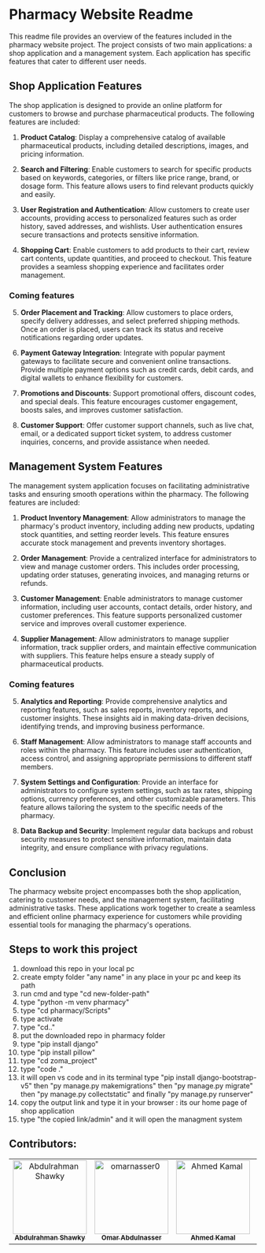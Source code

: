 # Pharmacy Website Readme

This readme file provides an overview of the features included in the pharmacy website project. The project consists of two main applications: a shop application and a management system. Each application has specific features that cater to different user needs. 

## Shop Application Features

The shop application is designed to provide an online platform for customers to browse and purchase pharmaceutical products. The following features are included:

1. **Product Catalog**: Display a comprehensive catalog of available pharmaceutical products, including detailed descriptions, images, and pricing information.

2. **Search and Filtering**: Enable customers to search for specific products based on keywords, categories, or filters like price range, brand, or dosage form. This feature allows users to find relevant products quickly and easily.

3. **User Registration and Authentication**: Allow customers to create user accounts, providing access to personalized features such as order history, saved addresses, and wishlists. User authentication ensures secure transactions and protects sensitive information.

4. **Shopping Cart**: Enable customers to add products to their cart, review cart contents, update quantities, and proceed to checkout. This feature provides a seamless shopping experience and facilitates order management.

### Coming features

5. **Order Placement and Tracking**: Allow customers to place orders, specify delivery addresses, and select preferred shipping methods. Once an order is placed, users can track its status and receive notifications regarding order updates.

6. **Payment Gateway Integration**: Integrate with popular payment gateways to facilitate secure and convenient online transactions. 
Provide multiple payment options such as credit cards, debit cards, and digital wallets to enhance flexibility for customers.


7. **Promotions and Discounts**: Support promotional offers, discount codes, and special deals. This feature encourages customer engagement, boosts sales, and improves customer satisfaction.

8. **Customer Support**: Offer customer support channels, such as live chat, email, or a dedicated support ticket system, to address customer inquiries, concerns, and provide assistance when needed.

## Management System Features

The management system application focuses on facilitating administrative tasks and ensuring smooth operations within the pharmacy. The following features are included:

1. **Product Inventory Management**: Allow administrators to manage the pharmacy's product inventory, including adding new products, updating stock quantities, and setting reorder levels. This feature ensures accurate stock management and prevents inventory shortages.

2. **Order Management**: Provide a centralized interface for administrators to view and manage customer orders. This includes order processing, updating order statuses, generating invoices, and managing returns or refunds.

3. **Customer Management**: Enable administrators to manage customer information, including user accounts, contact details, order history, and customer preferences. This feature supports personalized customer service and improves overall customer experience.

4. **Supplier Management**: Allow administrators to manage supplier information, track supplier orders, and maintain effective communication with suppliers. This feature helps ensure a steady supply of pharmaceutical products.

### Coming features

5. **Analytics and Reporting**: Provide comprehensive analytics and reporting features, such as sales reports, inventory reports, and customer insights. These insights aid in making data-driven decisions, identifying trends, and improving business performance.

6. **Staff Management**: Allow administrators to manage staff accounts and roles within the pharmacy. This feature includes user authentication, access control, and assigning appropriate permissions to different staff members.

7. **System Settings and Configuration**: Provide an interface for administrators to configure system settings, such as tax rates, shipping options, currency preferences, and other customizable parameters. This feature allows tailoring the system to the specific needs of the pharmacy.

8. **Data Backup and Security**: Implement regular data backups and robust security measures to protect sensitive information, maintain data integrity, and ensure compliance with privacy regulations.

## Conclusion

The pharmacy website project encompasses both the shop application, catering to customer needs, and the management system, facilitating administrative tasks. These applications work together to create a seamless and efficient online pharmacy experience for customers while providing essential tools for managing the pharmacy's operations.


## Steps to work this project

1. download this repo in your local pc 
2. create empty folder "any name" in any place in your pc and keep its path
3. run cmd and type "cd new-folder-path"
4. type "python -m venv pharmacy"
5. type "cd pharmacy/Scripts"
6. type activate
7. type "cd.."
8. put the downloaded repo in pharmacy folder
9. type "pip install django"
10. type "pip install pillow"
11. type "cd zoma_project"
12. type "code ."
13. it will open vs code and in its terminal type "pip install django-bootstrap-v5" then "py manage.py makemigrations" then "py manage.py migrate" then "py manage.py collectstatic" and finally "py manage.py runserver"
14. copy the output link and type it in your browser : its our home page of shop application
15. type "the copied link/admin" and it will open the managment system

## Contributors:
<table>
  <tr>
<td align="center">
    <a href="https://github.com/AbdulrahmanGhitani" target="_black">
    <img src="https://avatars.githubusercontent.com/u/114954706?v=4" width="150px;" alt="Abdulrahman Shawky"/>
    <br />
    <sub><b>Abdulrahman Shawky</b></sub></a>
</td>
<td align="center">
    <a href="https://github.com/omarnasser0" target="_black">
    <img src="https://avatars.githubusercontent.com/u/100535160?v=4" width="150px;" alt="omarnasser0"/>
    <br />
    <sub><b>Omar Abdulnasser</b></sub></a>
</td>
<td align="center">
    <a href="https://github.com/AhmedKamalMohammedElSayed" target="_black">
    <img src="https://avatars.githubusercontent.com/u/96977876?v=4" width="150px;" alt="Ahmed Kamal"/>
    <br />
    <sub><b>Ahmed Kamal</b></sub></a>
</td>
       <td align="center">
      <a href="https://github.com/Mahmoudm007" target="_black">
        <img
          src="https://avatars.githubusercontent.com/u/101353088?v=4"
          width="150px;"
          alt="Mahmoud Mohamed"
        />
        <br />
        <sub><b>Mahmoud Mohamed</b></sub></a
      >
    </td>
    <td align="center">
      <a href="https://github.com/Ziyad-HF" target="_black">
        <img
          src="https://avatars.githubusercontent.com/u/99608059?v=4"
          width="150px;"
          alt="Ziyad ElFayoumy"
        />
        <br />
        <sub><b>Ziyad ElFayoumy</b></sub></a>
    </td>
        <td align="center">
      <a href="https://github.com/amg-eng" target="_black">
        <img
          src="https://avatars.githubusercontent.com/u/101107538?v=4"
          width="150px;"
          alt="Amgad Atef"
        />
        <br />
        <sub><b>Amgad Atef</b></sub></a>
    </td>
    
  </tr>
 </table>
